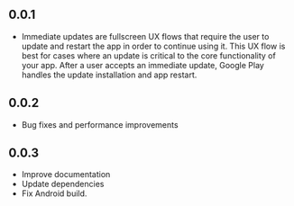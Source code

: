 ## 0.0.1

* Immediate updates are fullscreen UX flows that require the user to update and restart the app in order to continue using it. This UX flow is best for cases where an update is critical to the core functionality of your app. After a user accepts an immediate update, Google Play handles the update installation and app restart.

## 0.0.2

* Bug fixes and performance improvements

## 0.0.3

* Improve documentation
* Update dependencies
* Fix Android build.
